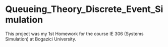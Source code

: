 # Queueing_Theory_Discrete_Event_Simulation
This project was my 1st Homework for the course IE 306 (Systems Simulation) at Bogazici University.
